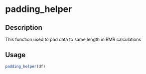 # padding_helper

## Description

This function used to pad data to same length in RMR calculations

## Usage

```r
padding_helper(df)
```

